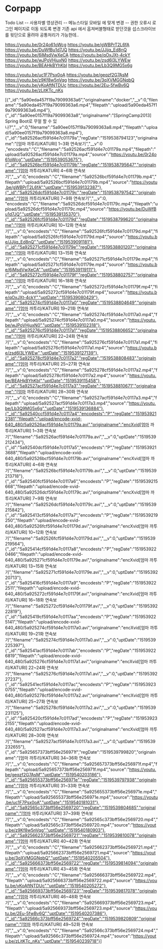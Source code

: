 # Corpapp
Todo List 
 -- 사용자별 영상관리 
 -- 메뉴스타일 모바일 에 맞게 변경
 -- 권한 오류시 로그인 페이지로 이동 되도록 변경 기존 api 에서 옵져버블형태로 받던것을 섭스크라이브를 윗단으로 올려야 공통처리가 가능한데.. 
 





https://youtu.be/0r24o61oWcg
https://youtu.be/gWBPrT2L6fA
https://youtu.be/DuWfBu1d7JQ
https://youtu.be/JJjjq_Ed8nQ
https://youtu.be/6iMsdVwXeCA
https://youtu.be/qOxJXt-4ckY
https://youtu.be/wJPoVHjuxN0
https://youtu.be/zsd6l3LYWEw
https://youtu.be/BEAHkBYhKbI
https://youtu.be/Lb3Q9MG5x6g

https://youtu.be/uc1F7Psx0oA
https://youtu.be/geqzf2G7AsM
https://youtu.be/z9Kf8w5nVqg
https://youtu.be/3qXVMGGNqbQ
https://youtu.be/yKoAftNTDUc
https://youtu.be/2Eu-5fwBv6Q
https://youtu.be/zLitKTc_nKs






[{"_id":"5a90eda457f19a79099363a6","originalname":"docker","__v":0,"filename":"5a90eda457f19a79099363a6.mp4","filepath":"upload/5a90eda457f19a79099363a6.mp4"},{"_id":"5a90ee0157f19a79099363a8","originalname":"[SpringCamp2013] Spring Boot로 무얼 할 수 있나?","__v":0,"filename":"5a90ee0157f19a79099363a8.mp4","filepath":"upload/5a90ee0157f19a79099363a8.mp4"},{"_id":"5a92526acf591d4e7c01179a","regDate":"1519538794123","originalname":"[엄마 까투리/KATURI] 1~3화 연속보기","__v":0
,"encodests":"C","filename":"5a92526acf591d4e7c01179a.mp4","filepath":"upload/5a92526acf591d4e7c01179a.mp4","source":"https://youtu.be/0r24o61oWcg","uptDate":"1519539053675"},{"_id":"5a92526bcf591d4e7c01179b","regDate":"1519538795647","originalname":"[엄마 까투리/KATURI] 4~6화 연속보기","__v":0,"encodests":"C","filename":"5a92526bcf591d4e7c01179b.mp4","filepath":"upload/5a92526bcf591d4e7c01179b.mp4","source":"https://youtu.be/gWBPrT2L6fA","uptDate":"1519539132387"},{"_id":"5a92526dcf591d4e7c01179c","regDate":"1519538797542","originalname":"[엄마 까투리/KATURI] 7~9화 연속보기","__v":0,
"encodests":"C","filename":"5a92526dcf591d4e7c01179c.mp4","filepath":"upload/5a92526dcf591d4e7c01179c.mp4","source":"https://youtu.be/DuWfBu1d7JQ","uptDate":"1519539135370"},{"_id":"5a92526fcf591d4e7c01179d","regDate":"1519538799620","originalname":"[엄마 까투리/KATURI] 10~12화 연속보기","__v":0,"encodests":"C","filename":"5a92526fcf591d4e7c01179d.mp4","filepath":"upload/5a92526fcf591d4e7c01179d.mp4","source":"https://youtu.be/JJjjq_Ed8nQ","uptDate":"1519539091181"},{"_id":"5a925271cf591d4e7c01179e","regDate":"1519538801207","originalname":"[엄마 까투리/KATURI] 13~15화 연속보기","__v":0,"encodests":"C","filename":"5a925271cf591d4e7c01179e.mp4","filepath":"upload/5a925271cf591d4e7c01179e.mp4","source":"https://youtu.be/6iMsdVwXeCA","uptDate":"1519539119111"},{"_id":"5a925272cf591d4e7c01179f","regDate":"1519538802757","originalname":"[엄마 까투리/KATURI] 16~18화 연속보기","__v":0,"encodests":"C","filename":"5a925272cf591d4e7c01179f.mp4","filepath":"upload/5a925272cf591d4e7c01179f.mp4","source":"https://youtu.be/qOxJXt-4ckY","uptDate":"1519539080429"},{"_id":"5a925274cf591d4e7c0117a0","regDate":"1519538804649","originalname":"[엄마 까투리/KATURI] 19~21화 연속보기","__v":0,"encodests":"C","filename":"5a925274cf591d4e7c0117a0.mp4","filepath":"upload/5a925274cf591d4e7c0117a0.mp4","source":"https://youtu.be/wJPoVHjuxN0","uptDate":"1519539102318"},{"_id":"5a925276cf591d4e7c0117a1","regDate":"1519538806652","originalname":"[엄마 까투리/KATURI] 22~24화 연속보기","__v":0,"encodests":"C","filename":"5a925276cf591d4e7c0117a1.mp4","filepath":"upload/5a925276cf591d4e7c0117a1.mp4","source":"https://youtu.be/zsd6l3LYWEw","uptDate":"1519539127139"},{"_id":"5a925278cf591d4e7c0117a2","regDate":"1519538808483","originalname":"[엄마 까투리/KATURI] 25~27화 연속보기","__v":0,"encodests":"C","filename":"5a925278cf591d4e7c0117a2.mp4","filepath":"upload/5a925278cf591d4e7c0117a2.mp4","source":"https://youtu.be/BEAHkBYhKbI","uptDate":"1519539115458"},{"_id":"5a92527acf591d4e7c0117a3","regDate":"1519538810671","originalname":"[엄마 까투리/KATURI] 28~30화 연속보기","__v":0,"encodests":"C","filename":"5a92527acf591d4e7c0117a3.mp4","filepath":"upload/5a92527acf591d4e7c0117a3.mp4","source":"https://youtu.be/Lb3Q9MG5x6g","uptDate":"1519539136884"},{"_id":"5a92540ccf591d4e7c0117a4","encodests":"P","regDate":"1519539212381","filepath":"upload/encode-xvid-640_480/5a92526acf591d4e7c01179a.avi","originalname":"encXvid[엄마 까투리/KATURI] 1~3화 연속보기","filename":"5a92526acf591d4e7c01179a.avi","__v":0,"uptDate":"1519539212434"},{"_id":"5a92540dcf591d4e7c0117a5","encodests":"P","regDate":"1519539213688","filepath":"upload/encode-xvid-640_480/5a92526bcf591d4e7c01179b.avi","originalname":"encXvid[엄마 까투리/KATURI] 4~6화 연속보기","filename":"5a92526bcf591d4e7c01179b.avi","__v":0,"uptDate":"1519539213718"},{"_id":"5a92540fcf591d4e7c0117a6","encodests":"P","regDate":"1519539215668","filepath":"upload/encode-xvid-640_480/5a92526dcf591d4e7c01179c.avi","originalname":"encXvid[엄마 까투리/KATURI] 7~9화 연속보기","filename":"5a92526dcf591d4e7c01179c.avi","__v":0,"uptDate":"1519539215842"},{"_id":"5a925413cf591d4e7c0117a7","encodests":"P","regDate":"1519539219250","filepath":"upload/encode-xvid-640_480/5a92526fcf591d4e7c01179d.avi","originalname":"encXvid[엄마 까투리/KATURI] 10~12화 연속보기","filename":"5a92526fcf591d4e7c01179d.avi","__v":0,"uptDate":"1519539219564"},{"_id":"5a925414cf591d4e7c0117a8","encodests":"P","regDate":"1519539220466","filepath":"upload/encode-xvid-640_480/5a925271cf591d4e7c01179e.avi","originalname":"encXvid[엄마 까투리/KATURI] 13~15화 연속보기","filename":"5a925271cf591d4e7c01179e.avi","__v":0,"uptDate":"1519539220713"},{"_id":"5a925416cf591d4e7c0117a9","encodests":"P","regDate":"1519539222511","filepath":"upload/encode-xvid-640_480/5a925272cf591d4e7c01179f.avi","originalname":"encXvid[엄마 까투리/KATURI] 16~18화 연속보기","filename":"5a925272cf591d4e7c01179f.avi","__v":0,"uptDate":"1519539222819"},{"_id":"5a925419cf591d4e7c0117aa","encodests":"P","regDate":"1519539225141","filepath":"upload/encode-xvid-640_480/5a925274cf591d4e7c0117a0.avi","originalname":"encXvid[엄마 까투리/KATURI] 19~21화 연속보기","filename":"5a925274cf591d4e7c0117a0.avi","__v":0,"uptDate":"1519539225397"},{"_id":"5a92541acf591d4e7c0117ab","encodests":"P","regDate":"1519539226819","filepath":"upload/encode-xvid-640_480/5a925276cf591d4e7c0117a1.avi","originalname":"encXvid[엄마 까투리/KATURI] 22~24화 연속보기","filename":"5a925276cf591d4e7c0117a1.avi","__v":0,"uptDate":"1519539227237"},{"_id":"5a92541ecf591d4e7c0117ac","encodests":"P","regDate":"1519539230755","filepath":"upload/encode-xvid-640_480/5a925278cf591d4e7c0117a2.avi","originalname":"encXvid[엄마 까투리/KATURI] 25~27화 연속보기","filename":"5a925278cf591d4e7c0117a2.avi","__v":0,"uptDate":"1519539231125"},{"_id":"5a925420cf591d4e7c0117ad","encodests":"P","regDate":"1519539232155","filepath":"upload/encode-xvid-640_480/5a92527acf591d4e7c0117a3.avi","originalname":"encXvid[엄마 까투리/KATURI] 28~30화 연속보기","filename":"5a92527acf591d4e7c0117a3.avi","__v":0,"uptDate":"1519539232655"},{"_id":"5a925657373bff56e256971f","regDate":"1519539799820","originalname":"[엄마 까투리/KATURI] 34~36화 연속보기","__v":0,"encodests":"C","filename":"5a925657373bff56e256971f.mp4","filepath":"upload/5a925657373bff56e256971f.mp4","source":"https://youtu.be/geqzf2G7AsM","uptDate":"1519540203186"},{"_id":"5a925655373bff56e256971e","regDate":"1519539797938","originalname":"[엄마 까투리/KATURI] 31~33화 연속보기","__v":0,"encodests":"C","filename":"5a925655373bff56e256971e.mp4","filepath":"upload/5a925655373bff56e256971e.mp4","source":"https://youtu.be/uc1F7Psx0oA","uptDate":"1519540181031"},{"_id":"5a92565c373bff56e2569720","regDate":"1519539804685","originalname":"[엄마 까투리/KATURI] 37~39화 연속보기","__v":0,"encodests":"C","filename":"5a92565c373bff56e2569720.mp4","filepath":"upload/5a92565c373bff56e2569720.mp4","source":"https://youtu.be/z9Kf8w5nVqg","uptDate":"1519540180903"},{"_id":"5a925662373bff56e2569721","regDate":"1519539810078","originalname":"[엄마 까투리/KATURI] 40~42화 연속보기","__v":0,"encodests":"C","filename":"5a925662373bff56e2569721.mp4","filepath":"upload/5a925662373bff56e2569721.mp4","source":"https://youtu.be/3qXVMGGNqbQ","uptDate":"1519540205504"},{"_id":"5a925666373bff56e2569722","regDate":"1519539814094","originalname":"[엄마 까투리/KATURI] 43~45화 연속보기","__v":0,"encodests":"C","filename":"5a925666373bff56e2569722.mp4","filepath":"upload/5a925666373bff56e2569722.mp4","source":"https://youtu.be/yKoAftNTDUc","uptDate":"1519540205272"},{"_id":"5a925669373bff56e2569723","regDate":"1519539817078","originalname":"[엄마 까투리/KATURI] 46~48화 연속보기","__v":0,"encodests":"C","filename":"5a925669373bff56e2569723.mp4","filepath":"upload/5a925669373bff56e2569723.mp4","source":"https://youtu.be/2Eu-5fwBv6Q","uptDate":"1519540207386"},{"_id":"5a92566c373bff56e2569724","regDate":"1519539820809","originalname":"[엄마 까투리/KATURI] 49~52화 연속보기","__v":0,"encodests":"C","filename":"5a92566c373bff56e2569724.mp4","filepath":"upload/5a92566c373bff56e2569724.mp4","source":"https://youtu.be/zLitKTc_nKs","uptDate":"1519540239718"}]

